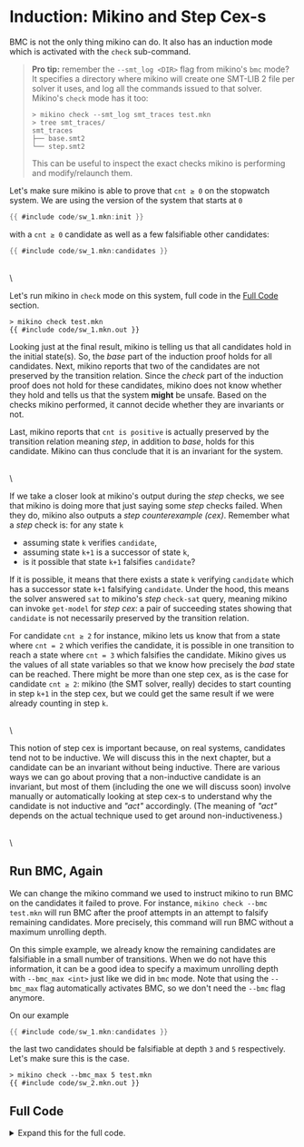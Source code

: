 # Induction: Mikino and Step Cex-s

BMC is not the only thing mikino can do. It also has an induction mode which is activated with the
`check` sub-command.

> **Pro tip:** remember the `--smt_log <DIR>` flag from mikino's `bmc` mode? It specifies a
> directory where mikino will create one SMT-LIB 2 file per solver it uses, and log all the commands
> issued to that solver. Mikino's `check` mode has it too:
>
> ```text
> > mikino check --smt_log smt_traces test.mkn
> > tree smt_traces/
> smt_traces
> ├── base.smt2
> └── step.smt2
> ```
>
> This can be useful to inspect the exact checks mikino is performing and modify/relaunch them.

Let's make sure mikino is able to prove that `cnt ≥ 0` on the stopwatch system. We are using the
version of the system that starts at `0`

```rust ,compile_fail,no_run
{{ #include code/sw_1.mkn:init }}
```

with a `cnt ≥ 0` candidate as well as a few falsifiable other candidates:

```rust ,compile_fail,no_run
{{ #include code/sw_1.mkn:candidates }}
```

\
\

Let's run mikino in `check` mode on this system, full code in the [Full Code](#full-code) section.

```text
> mikino check test.mkn
{{ #include code/sw_1.mkn.out }}
```

Looking just at the final result, mikino is telling us that all candidates hold in the initial
state(s). So, the *base* part of the induction proof holds for all candidates. Next, mikino reports
that two of the candidates are not preserved by the transition relation. Since the *check* part of
the induction proof does not hold for these candidates, mikino does not know whether they hold and
tells us that the system **might** be unsafe. Based on the checks mikino performed, it cannot
decide whether they are invariants or not.

Last, mikino reports that `cnt is positive` is actually preserved by the transition relation
meaning *step*, in addition to *base*, holds for this candidate. Mikino can thus conclude that it
is an invariant for the system.

\
\

If we take a closer look at mikino's output during the *step* checks, we see that mikino is doing
more that just saying some *step* checks failed. When they do, mikino also outputs a *step
counterexample (cex)*. Remember what a *step* check is: for any state `k`

- assuming state `k` verifies `candidate`,
- assuming state `k+1` is a successor of state `k`,
- is it possible that state `k+1` falsifies `candidate`?

If it is possible, it means that there exists a state `k` verifying `candidate` which has a
successor state `k+1` falsifying `candidate`. Under the hood, this means the solver answered `sat`
to mikino's *step* `check-sat` query, meaning mikino can invoke `get-model` for *step cex*: a pair
of succeeding states showing that `candidate` is not necessarily preserved by the transition
relation.

For candidate `cnt ≥ 2` for instance, mikino lets us know that from a state where `cnt = 2` which
verifies the candidate, it is possible in one transition to reach a state where `cnt = 3` which
falsifies the candidate. Mikino gives us the values of all state variables so that we know how
precisely the *bad* state can be reached. There might be more than one step cex, as is the case for
candidate `cnt ≥ 2`: mikino (the SMT solver, really) decides to start counting in step `k+1` in the
step cex, but we could get the same result if we were already counting in step `k`.

\
\

This notion of step cex is important because, on real systems, candidates tend not to be inductive.
We will discuss this in the next chapter, but a candidate can be an invariant without being
inductive. There are various ways we can go about proving that a non-inductive candidate is an
invariant, but most of them (including the one we will discuss soon) involve manually or
automatically looking at step cex-s to understand why the candidate is not inductive and *"act"*
accordingly. (The meaning of *"act"* depends on the actual technique used to get around
non-inductiveness.)

\
\

## Run BMC, Again

We can change the mikino command we used to instruct mikino to run BMC on the candidates it failed
to prove. For instance, `mikino check --bmc test.mkn` will run BMC after the proof attempts in an
attempt to falsify remaining candidates. More precisely, this command will run BMC without a
maximum unrolling depth.

On this simple example, we already know the remaining candidates are falsifiable in a small number
of transitions. When we do not have this information, it can be a good idea to specify a maximum
unrolling depth with `--bmc_max <int>` just like we did in `bmc` mode. Note that using the
`--bmc_max` flag automatically activates BMC, so we don't need the `--bmc` flag anymore.

On our example

```rust ,compile_fail,no_run
{{ #include code/sw_1.mkn:candidates }}
```

the last two candidates should be falsifiable at depth `3` and `5` respectively. Let's make sure
this is the case.

```text
> mikino check --bmc_max 5 test.mkn
{{ #include code/sw_2.mkn.out }}
```

## Full Code

<details>
	<summary>Expand this for the full code.</summary>

```rust ,compile_fail,no_run
{{ #include code/sw_1.mkn:all }}
```

Output:

```text
> mikino bmc --bmc_max 10 test.mkn
{{ #include code/sw_1.mkn.out }}
```
</details>
